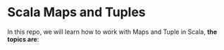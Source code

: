 Scala Maps and Tuples
=================

In this repo, we will learn how to work with Maps and Tuple in Scala, **the topics are**:


